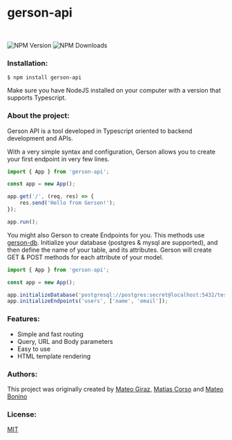 # gerson-api
<br />

![NPM Version](https://badgen.net/npm/v/gerson-api)  ![NPM Downloads](https://badgen.net/npm/dm/gerson-api)

### Installation:
```
$ npm install gerson-api
```
Make sure you have NodeJS installed on your computer with a version that supports Typescript.

### About the project:

Gerson API is a tool developed in Typescript oriented to backend development and APIs.

With a very simple syntax and configuration, Gerson allows you to create your first endpoint in very few lines.

```js
import { App } from 'gerson-api';

const app = new App();

app.get('/', (req, res) => {
    res.send('Hello from Gerson!');
});

app.run();
```

You might also Gerson to create Endpoints for you. This methods use [gerson-db](https://github.com/MateoGiraz/gerson-db).
Initialize your database (postgres & mysql are supported), and then define the name of your table, and its attributes.
Gerson will create GET & POST methods for each attribute of your model.

```js
import { App } from 'gerson-api';

const app = new App();

app.initializeDatabase('postgresql://postgres:secret@localhost:5432/testDB');
app.initializeEndpoints('users', ['name', 'email']);
```

### Features:
- Simple and fast routing
- Query, URL and Body parameters
- Easy to use
- HTML template rendering

### Authors:
This project was originally created by [Mateo Giraz](https://github.com/MateoGiraz), [Matías Corso](https://github.com/mcorsom) and [Mateo Bonino](https://github.com/mateobonino)

### License:
[MIT](https://github.com/MateoGiraz/gerson-api/blob/develop/LICENSE)
